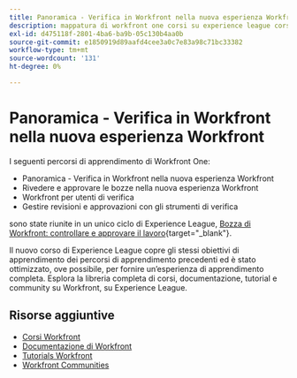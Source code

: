 ```yaml
---
title: Panoramica - Verifica in Workfront nella nuova esperienza Workfront
description: mappatura di workfront one corsi su experience league corsi
exl-id: d475118f-2801-4ba6-ba9b-05c130b4aa0b
source-git-commit: e1850919d89aafd4cee3a0c7e83a98c71bc33382
workflow-type: tm+mt
source-wordcount: '131'
ht-degree: 0%

---
```


# Panoramica - Verifica in Workfront nella nuova esperienza Workfront

I seguenti percorsi di apprendimento di Workfront One:

* Panoramica - Verifica in Workfront nella nuova esperienza Workfront
* Rivedere e approvare le bozze nella nuova esperienza Workfront
* Workfront per utenti di verifica
* Gestire revisioni e approvazioni con gli strumenti di verifica

sono state riunite in un unico ciclo di Experience League, [Bozza di Workfront: controllare e approvare il lavoro](https://experienceleague.adobe.com/?recommended=Workfront-L-1-2022.1.proof){target="_blank"}.

Il nuovo corso di Experience League copre gli stessi obiettivi di apprendimento dei percorsi di apprendimento precedenti ed è stato ottimizzato, ove possibile, per fornire un’esperienza di apprendimento completa.  Esplora la libreria completa di corsi, documentazione, tutorial e community su Workfront, su Experience League.

## Risorse aggiuntive

* [Corsi Workfront](https://experienceleague.adobe.com/?lang=en&amp;Solution=Workfront#courses)
* [Documentazione di Workfront](https://experienceleague.adobe.com/docs/workfront.html)
* [Tutorials Workfront](https://experienceleague.adobe.com/docs/workfront-learn/tutorials-workfront/home.html)
* [Workfront Communities](https://experienceleaguecommunities.adobe.com/t5/workfront/ct-p/workfront)
